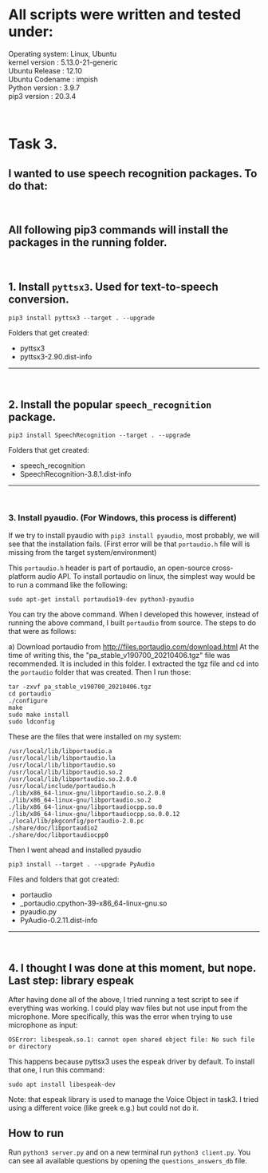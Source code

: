 # All scripts were written and tested under:

Operating system: Linux, Ubuntu  
kernel version  : 5.13.0-21-generic  
Ubuntu Release  : 12.10  
Ubuntu Codename : impish  
Python version  : 3.9.7  
pip3 version    : 20.3.4

<br>


# Task 3.
## I wanted to use speech recognition packages. To do that:
<br>

## All following pip3 commands will install the packages in the running folder. 
<br>


## 1. Install `pyttsx3`. Used for text-to-speech conversion.
```
pip3 install pyttsx3 --target . --upgrade
```

Folders that get created:
- pyttsx3
- pyttsx3-2.90.dist-info

<hr><br>


## 2. Install the popular `speech_recognition` package. 
```
pip3 install SpeechRecognition --target . --upgrade
```
Folders that get created:

- speech_recognition
- SpeechRecognition-3.8.1.dist-info

<hr><br>


### 3. Install pyaudio. (For Windows, this process is different)
If we try to install pyaudio with `pip3 install pyaudio`, most probably, we will see that the installation fails. 
(First error will be that `portaudio.h` file will is missing from the target system/environment)

This `portaudio.h` header is part of portaudio, an open-source cross-platform audio API. To install portaudio on linux, the simplest way would be to run a command like the following:
```
sudo apt-get install portaudio19-dev python3-pyaudio
```
You can try the above command. When I developed this however, instead of running the above command, I built `portaudio` from source. The steps to do that were as follows:

a) 
Download portaudio from http://files.portaudio.com/download.html
At the time of writing this, the "pa_stable_v190700_20210406.tgz" file was recommended. It is included in this folder. I extracted the tgz file and cd into the `portaudio` folder that was created. Then I run those: 
```
tar -zxvf pa_stable_v190700_20210406.tgz
cd portaudio
./configure
make
sudo make install
sudo ldconfig
```


These are the files that were installed on my system:
```
/usr/local/lib/libportaudio.a
/usr/local/lib/libportaudio.la
/usr/local/lib/libportaudio.so
/usr/local/lib/libportaudio.so.2
/usr/local/lib/libportaudio.so.2.0.0
/usr/local/include/portaudio.h
./lib/x86_64-linux-gnu/libportaudio.so.2.0.0
./lib/x86_64-linux-gnu/libportaudio.so.2
./lib/x86_64-linux-gnu/libportaudiocpp.so.0
./lib/x86_64-linux-gnu/libportaudiocpp.so.0.0.12
./local/lib/pkgconfig/portaudio-2.0.pc
./share/doc/libportaudio2
./share/doc/libportaudiocpp0
```

Then I went ahead and installed pyaudio
```
pip3 install --target . --upgrade PyAudio
```
Files and folders that got created:
- portaudio 
- _portaudio.cpython-39-x86_64-linux-gnu.so
- pyaudio.py  
- PyAudio-0.2.11.dist-info

<hr><br>


## 4. I thought I was done at this moment, but nope. Last step: library espeak
After having done all of the above, I tried running a test script to see if everything was working. I could play wav files but not use input from the microphone. More specifically, this was the error when trying to use microphone as input:
```
OSError: libespeak.so.1: cannot open shared object file: No such file or directory
```

This happens because pyttsx3 uses the espeak driver by default. To install that one, I run this command:
```
sudo apt install libespeak-dev
```
Note: that espeak library is used to manage the Voice Object in task3. I tried using a different voice (like greek e.g.) but could not do it.

## How to run

Run `python3 server.py` and on a new terminal run `python3 client.py`. 
You can see all available questions by opening the `questions_answers_db` file.
